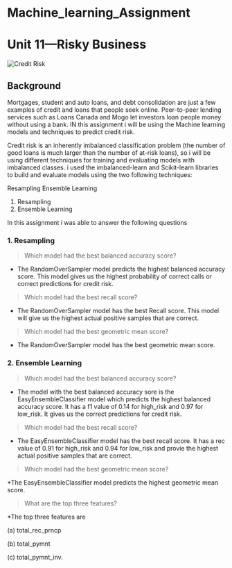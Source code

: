 # Machine_learning_Assignment

# Unit 11—Risky Business

![Credit Risk](Images/credit-risk.jpg)

## Background

Mortgages, student and auto loans, and debt consolidation are just a few examples of credit and loans that people seek online. Peer-to-peer lending services such as Loans Canada and Mogo let investors loan people money without using a bank. IN this assignment i will be using the Machine learning models and techniques to predict credit risk.

Credit risk is an inherently imbalanced classification problem (the number of good loans is much larger than the number of at-risk loans), so i will be using different techniques for training and evaluating models with imbalanced classes. i used the imbalanced-learn and Scikit-learn libraries to build and evaluate models using the two following techniques:

Resampling
Ensemble Learning

1. Resampling
2. Ensemble Learning

In this assignment i was able to answer the following questions

### 1. Resampling

> Which model had the best balanced accuracy score?

* The RandomOverSampler model predicts the highest balanced accuracy score. This model gives us the highest probability of correct calls or correct predictions for credit risk.
> Which model had the best recall score?

* The RandomOverSampler model has the best Recall score. This model will give us the highest actual positive samples that are correct.
> Which model had the best geometric mean score?
* The RandomOverSampler model has the best geometric mean score.

### 2. Ensemble Learning

> Which model had the best balanced accuracy score?

* The model with the best balanced accuracy sore is the EasyEnsembleClassifier model which predicts the highest balanced accuracy score.  It has a f1 value of 0.14 for high_risk and 0.97 for low_risk. It gives us the correct predictions for credit risk.

> Which model had the best recall score?

* The EasyEnsembleClassifier model  has the best recall score. It has a rec value of 0.91 for high_risk and 0.94 for low_risk and provie the highest actual positive samples that are correct.

> Which model had the best geometric mean score?

*The EasyEnsembleClassifier model predicts the highest geometric mean score.

> What are the top three features?

*The top three features are

(a) total_rec_prncp

(b) total_pymnt

(c) total_pymnt_inv.
